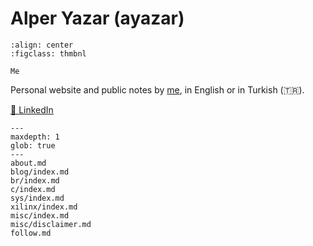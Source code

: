 # Alper Yazar (ayazar)

```{figure} me.png
:align: center
:figclass: thmbnl

Me
```

Personal website and public notes by [me](about.md), in English or in Turkish
(🇹🇷).

[💼 LinkedIn](https://www.linkedin.com/in/alperyazar)

```{toctree}
---
maxdepth: 1
glob: true
---
about.md
blog/index.md
br/index.md
c/index.md
sys/index.md
xilinx/index.md
misc/index.md
misc/disclaimer.md
follow.md
```
